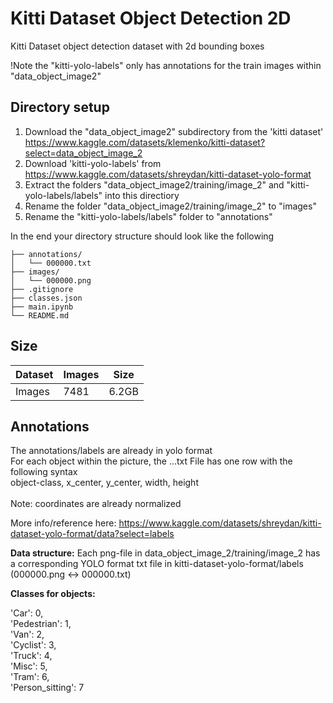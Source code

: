 # Kitti Dataset Object Detection 2D

Kitti Dataset object detection dataset with 2d bounding boxes


!Note the "kitti-yolo-labels" only has annotations for the train images within "data_object_image2"

## Directory setup
1. Download the "data_object_image2" subdirectory from the 'kitti dataset' https://www.kaggle.com/datasets/klemenko/kitti-dataset?select=data_object_image_2 
2. Download 'kitti-yolo-labels' from https://www.kaggle.com/datasets/shreydan/kitti-dataset-yolo-format 
3. Extract the folders "data_object_image2/training/image_2" and "kitti-yolo-labels/labels" into this directiory
4. Rename the folder "data_object_image2/training/image_2" to "images" 
5. Rename the "kitti-yolo-labels/labels" folder to "annotations"





In the end your directory structure should look like the following

    ├── annotations/
    │   └── 000000.txt
    ├── images/
    │   └── 000000.png
    ├── .gitignore
    ├── classes.json
    ├── main.ipynb
    └── README.md

## Size
| Dataset | Images | Size | 
| ------- | ------ | ---- |
| Images  | 7481    | 6.2GB | 


## Annotations

The annotations/labels are already in yolo format\
For each object within the picture, the ...txt File has one row with the following syntax\
object-class, x_center, y_center, width, height\
\
Note: coordinates are already normalized

More info/reference here: https://www.kaggle.com/datasets/shreydan/kitti-dataset-yolo-format/data?select=labels


**Data structure:** 
Each png-file in data_object_image_2/training/image_2 has a corresponding YOLO format txt file in kitti-dataset-yolo-format/labels
(000000.png <-> 000000.txt)


**Classes for objects:**

'Car': 0,\
 'Pedestrian': 1,\
 'Van': 2,\
 'Cyclist': 3,\
 'Truck': 4,\
 'Misc': 5,\
 'Tram': 6,\
 'Person_sitting': 7


